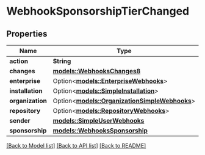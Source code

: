 # WebhookSponsorshipTierChanged

## Properties

Name | Type | Description | Notes
------------ | ------------- | ------------- | -------------
**action** | **String** |  | 
**changes** | [**models::WebhooksChanges8**](webhooks_changes_8.md) |  | 
**enterprise** | Option<[**models::EnterpriseWebhooks**](enterprise-webhooks.md)> |  | [optional]
**installation** | Option<[**models::SimpleInstallation**](simple-installation.md)> |  | [optional]
**organization** | Option<[**models::OrganizationSimpleWebhooks**](organization-simple-webhooks.md)> |  | [optional]
**repository** | Option<[**models::RepositoryWebhooks**](repository-webhooks.md)> |  | [optional]
**sender** | [**models::SimpleUserWebhooks**](simple-user-webhooks.md) |  | 
**sponsorship** | [**models::WebhooksSponsorship**](webhooks_sponsorship.md) |  | 

[[Back to Model list]](../README.md#documentation-for-models) [[Back to API list]](../README.md#documentation-for-api-endpoints) [[Back to README]](../README.md)


